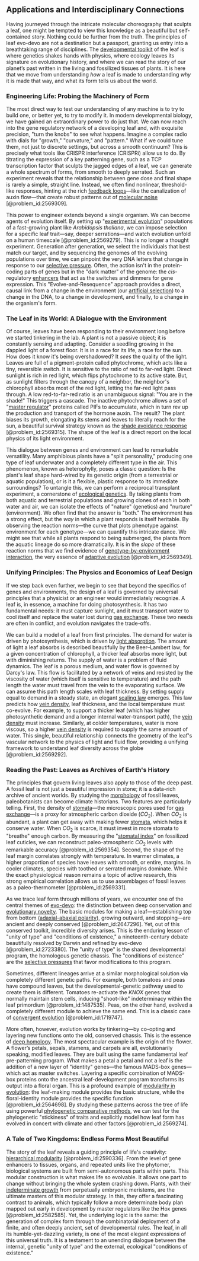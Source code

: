 ## Applications and Interdisciplinary Connections

Having journeyed through the intricate molecular choreography that sculpts a leaf, one might be tempted to view this knowledge as a beautiful but self-contained story. Nothing could be further from the truth. The principles of leaf evo-devo are not a destination but a passport, granting us entry into a breathtaking range of disciplines. The [developmental toolkit](@article_id:190445) of the leaf is where genetics shakes hands with physics, where ecology leaves its signature on evolutionary history, and where we can read the story of our planet’s past written in the living and fossilized tissues of plants. It is here that we move from understanding *how* a leaf is made to understanding *why* it is made that way, and what its form tells us about the world.

### Engineering Life: Probing the Machinery of Form

The most direct way to test our understanding of any machine is to try to build one, or better yet, to try to modify it. In modern developmental biology, we have gained an extraordinary power to do just that. We can now reach into the gene regulatory network of a developing leaf and, with exquisite precision, "turn the knobs" to see what happens. Imagine a complex radio with dials for "growth," "curvature," and "pattern." What if we could tune them, not just to discrete settings, but across a smooth continuum? This is precisely what tools like CRISPR interference (CRISPRi) allow us to do. By titrating the expression of a key patterning gene, such as a TCP transcription factor that sculpts the jagged edges of a leaf, we can generate a whole spectrum of forms, from smooth to deeply serrated. Such an experiment reveals that the relationship between gene dose and final shape is rarely a simple, straight line. Instead, we often find nonlinear, threshold-like responses, hinting at the rich [feedback loops](@article_id:264790)—like the canalization of auxin flow—that create robust patterns out of [molecular noise](@article_id:165980) [@problem_id:2569309].

This power to engineer extends beyond a single organism. We can become agents of evolution itself. By setting up "[experimental evolution](@article_id:173113)" populations of a fast-growing plant like *Arabidopsis thaliana*, we can impose selection for a specific leaf trait—say, deeper serrations—and watch evolution unfold on a human timescale [@problem_id:2569279]. This is no longer a thought experiment. Generation after generation, we select the individuals that best match our target, and by sequencing the genomes of the evolving populations over time, we can pinpoint the very DNA letters that change in response to our [selective pressure](@article_id:167042). Often, the action isn't in the protein-coding parts of genes but in the "dark matter" of the genome: the *cis*-regulatory [enhancers](@article_id:139705) that act as the switches and dimmers for gene expression. This "Evolve-and-Resequence" approach provides a direct, causal link from a change in the environment (our [artificial selection](@article_id:170325)) to a change in the DNA, to a change in development, and finally, to a change in the organism's form.

### The Leaf in its World: A Dialogue with the Environment

Of course, leaves have been responding to their environment long before we started tinkering in the lab. A plant is not a passive object; it is constantly sensing and adapting. Consider a seedling growing in the dappled light of a forest floor. It is in a race for its life, a race for the sun. How does it know it's being overshadowed? It *sees* the quality of the light. Leaves are full of a pigment-protein called phytochrome, which acts like a tiny, reversible switch. It is sensitive to the ratio of red to far-red light. Direct sunlight is rich in red light, which flips phytochrome to its active state. But, as sunlight filters through the canopy of a neighbor, the neighbor's chlorophyll absorbs most of the red light, letting the far-red light pass through. A low red-to-far-red ratio is an unambiguous signal: "You are in the shade!" This triggers a cascade. The inactive phytochrome allows a set of "[master regulator](@article_id:265072)" proteins called PIFs to accumulate, which in turn rev up the production and transport of the hormone auxin. The result? The plant biases its growth, elongating its stems and leaves to literally reach for the sun, a beautiful survival strategy known as the [shade avoidance response](@article_id:196655) [@problem_id:2569315]. The shape of the leaf is a direct report on the local physics of its light environment.

This dialogue between genes and environment can lead to remarkable versatility. Many amphibious plants have a "split personality," producing one type of leaf underwater and a completely different type in the air. This phenomenon, known as heterophylly, poses a classic question: Is the plant's leaf shape hard-wired by its genetic origin (from a terrestrial or aquatic population), or is it a flexible, plastic response to its immediate surroundings? To untangle this, we can perform a reciprocal transplant experiment, a cornerstone of [ecological genetics](@article_id:263271). By taking plants from both aquatic and terrestrial populations and growing clones of each in both water and air, we can isolate the effects of "nature" (genetics) and "nurture" (environment). We often find that the answer is "both." The environment has a strong effect, but the *way* in which a plant responds is itself heritable. By observing the reaction norms—the curve that plots phenotype against environment for each genotype—we can quantify this intricate dance. We might see that while all plants respond to being submerged, the plants from the aquatic lineage do so more dramatically. It is in the *slope* of these reaction norms that we find evidence of [genotype-by-environment interaction](@article_id:155151), the very essence of [adaptive evolution](@article_id:175628) [@problem_id:2569349].

### Unifying Principles: The Physics and Economics of Leaf Design

If we step back even further, we begin to see that beyond the specifics of genes and environments, the design of a leaf is governed by universal principles that a physicist or an engineer would immediately recognize. A leaf is, in essence, a machine for doing photosynthesis. It has two fundamental needs: it must capture sunlight, and it must transport water to cool itself and replace the water lost during [gas exchange](@article_id:147149). These two needs are often in conflict, and evolution navigates the trade-offs.

We can build a model of a leaf from first principles. The demand for water is driven by photosynthesis, which is driven by [light absorption](@article_id:147112). The amount of light a leaf absorbs is described beautifully by the Beer–Lambert law; for a given concentration of chlorophyll, a thicker leaf absorbs more light, but with diminishing returns. The supply of water is a problem of fluid dynamics. The leaf is a porous medium, and water flow is governed by Darcy's law. This flow is facilitated by a network of veins and resisted by the viscosity of water (which itself is sensitive to temperature) and the path length the water must travel from the vein to the evaporating surface. We can assume this path length scales with leaf thickness. By setting supply equal to demand in a steady state, an elegant [scaling law](@article_id:265692) emerges. This law predicts how [vein density](@article_id:167317), leaf thickness, and the local temperature must co-evolve. For example, to support a thicker leaf (which has higher photosynthetic demand and a longer internal water-transport path), the [vein density](@article_id:167317) must increase. Similarly, at colder temperatures, water is more viscous, so a higher [vein density](@article_id:167317) is required to supply the same amount of water. This single, beautiful relationship connects the geometry of the leaf's vascular network to the physics of light and fluid flow, providing a unifying framework to understand leaf diversity across the globe [@problem_id:2569292].

### Reading the Past: Leaves as Archives of Earth's History

The principles that govern living leaves also apply to those of the deep past. A fossil leaf is not just a beautiful impression in stone; it is a data-rich archive of ancient worlds. By studying the [morphology](@article_id:272591) of fossil leaves, paleobotanists can become climate historians. Two features are particularly telling. First, the density of [stomata](@article_id:144521)—the microscopic pores used for [gas exchange](@article_id:147149)—is a proxy for atmospheric carbon dioxide ($CO_2$). When $CO_2$ is abundant, a plant can get away with making fewer [stomata](@article_id:144521), which helps it conserve water. When $CO_2$ is scarce, it must invest in more stomata to "breathe" enough carbon. By measuring the "[stomatal index](@article_id:176765)" on fossilized leaf cuticles, we can reconstruct paleo-atmospheric $CO_2$ levels with remarkable accuracy [@problem_id:2569354]. Second, the shape of the leaf margin correlates strongly with temperature. In warmer climates, a higher proportion of species have leaves with smooth, or entire, margins. In cooler climates, species with toothed or serrated margins dominate. While the exact physiological reason remains a topic of active research, this strong empirical correlation allows us to use assemblages of fossil leaves as a paleo-thermometer [@problem_id:2569331].

As we trace leaf form through millions of years, we encounter one of the central themes of [evo-devo](@article_id:142290): the distinction between deep conservation and [evolutionary novelty](@article_id:270956). The basic modules for making a leaf—establishing top from bottom ([adaxial-abaxial polarity](@article_id:191006)), growing outward, and stopping—are ancient and deeply conserved [@problem_id:2647296]. Yet, out of this conserved toolkit, incredible diversity arises. This is the enduring lesson of "unity of type" and "conditions of existence," a nineteenth-century debate beautifully resolved by Darwin and refined by evo-devo [@problem_id:2723380]. The "unity of type" is the shared developmental program, the homologous genetic chassis. The "conditions of existence" are the [selective pressures](@article_id:174984) that favor modifications to this program.

Sometimes, different lineages arrive at a similar morphological solution via completely different genetic paths. For example, both tomatoes and peas have compound leaves, but the developmental-genetic pathway used to create them is different. Tomatoes re-activate the *KNOX* genes that normally maintain stem cells, inducing "shoot-like" indeterminacy within the leaf primordium [@problem_id:1487535]. Peas, on the other hand, evolved a completely different module to achieve the same end. This is a classic case of [convergent evolution](@article_id:142947) [@problem_id:1719747].

More often, however, evolution works by tinkering—by co-opting and layering new functions onto the old, conserved chassis. This is the essence of [deep homology](@article_id:138613). The most spectacular example is the origin of the flower. A flower’s petals, sepals, stamens, and carpels are all, evolutionarily speaking, modified leaves. They are built using the same fundamental leaf pre-patterning program. What makes a petal a petal and not a leaf is the addition of a new layer of "identity" genes—the famous MADS-box genes—which act as master switches. Layering a specific combination of MADS-box proteins onto the ancestral leaf-development program transforms its output into a floral organ. This is a profound example of [modularity in evolution](@article_id:267934): the leaf-making module provides the basic structure, while the floral-identity module provides the specific function [@problem_id:2564698]. By studying these patterns across the tree of life using powerful [phylogenetic comparative methods](@article_id:148288), we can test for the phylogenetic "stickiness" of traits and explicitly model how leaf form has evolved in concert with climate and other factors [@problem_id:2569274].

### A Tale of Two Kingdoms: Endless Forms Most Beautiful

The story of the leaf reveals a guiding principle of life's creativity: [hierarchical modularity](@article_id:266803) [@problem_id:2590336]. From the level of gene enhancers to tissues, organs, and repeated units like the phytomer, biological systems are built from semi-autonomous parts within parts. This modular construction is what makes life so evolvable. It allows one part to change without bringing the whole system crashing down. Plants, with their [indeterminate growth](@article_id:197784) from perpetually embryonic meristems, are the ultimate masters of this modular strategy. In this, they offer a fascinating contrast to animals, which typically follow a more determinate body plan mapped out early in development by master regulators like the Hox genes [@problem_id:2582585]. Yet, the underlying logic is the same: the generation of complex form through the combinatorial deployment of a finite, and often deeply ancient, set of developmental rules. The leaf, in all its humble-yet-dazzling variety, is one of the most elegant expressions of this universal truth. It is a testament to an unending dialogue between the internal, genetic "unity of type" and the external, ecological "conditions of existence."